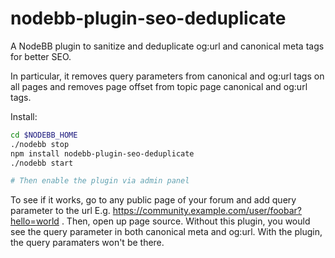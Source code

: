 # nodebb-plugin-seo-deduplicate

A NodeBB plugin to sanitize and deduplicate og:url and canonical meta tags for better SEO.

In particular, it removes query parameters from canonical and og:url tags on all pages and removes page offset from topic page canonical and og:url tags.

Install:
```bash
cd $NODEBB_HOME
./nodebb stop
npm install nodebb-plugin-seo-deduplicate
./nodebb start

# Then enable the plugin via admin panel
```

To see if it works, go to any public page of your forum and add query parameter to the url E.g. https://community.example.com/user/foobar?hello=world . Then, open up page source. Without this plugin, you would see the query parameter in both canonical meta and og:url. With the plugin, the query paramaters won't be there.
